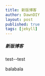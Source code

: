 ```yaml
---
title: 新版博客
author: DawnDIY
layout: post
published: true
tags: [jekyll]
---
```


##### 新版博客

test--test


balabala

